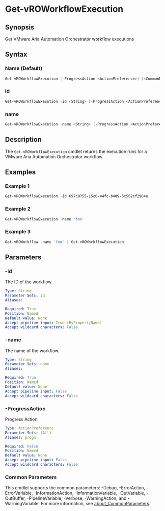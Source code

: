 # Get-vROWorkflowExecution

## Synopsis

Get VMware Aria Automation Orchestrator workflow executions

## Syntax

### Name (Default)

```powershell
Get-vROWorkflowExecution [-ProgressAction <ActionPreference>] [<CommonParameters>]
```

### id

```powershell
Get-vROWorkflowExecution -id <String> [-ProgressAction <ActionPreference>] [<CommonParameters>]
```

### name

```powershell
Get-vROWorkflowExecution -name <String> [-ProgressAction <ActionPreference>] [<CommonParameters>]
```

## Description

The `Get-vROWorkflowExecution` cmdlet returns the execution runs for a VMware Aria Automation Orchestrator workflow.

## Examples

### Example 1

```powershell
Get-vROWorkflowExecution -id 697c8755-15c0-44fc-b409-5c562cf2984e
```

### Example 2

```powershell
Get-vROWorkflowExecution -name 'foo'
```

### Example 3

```powershell
Get-vROWorkflow -name 'foo' | Get-vROWorkflowExecution
```

## Parameters

### -id

The ID of the workflow.

```yaml
Type: String
Parameter Sets: id
Aliases:

Required: True
Position: Named
Default value: None
Accept pipeline input: True (ByPropertyName)
Accept wildcard characters: False
```

### -name

The name of the workflow.

```yaml
Type: String
Parameter Sets: name
Aliases:

Required: True
Position: Named
Default value: None
Accept pipeline input: False
Accept wildcard characters: False
```

### -ProgressAction

Progress Action

```yaml
Type: ActionPreference
Parameter Sets: (All)
Aliases: proga

Required: False
Position: Named
Default value: None
Accept pipeline input: False
Accept wildcard characters: False
```

### Common Parameters

This cmdlet supports the common parameters: -Debug, -ErrorAction, -ErrorVariable, -InformationAction, -InformationVariable, -OutVariable, -OutBuffer, -PipelineVariable, -Verbose, -WarningAction, and -WarningVariable. For more information, see [about_CommonParameters](http://go.microsoft.com/fwlink/?LinkID=113216).
